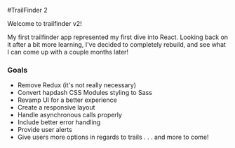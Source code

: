 #TrailFinder 2

Welcome to trailfinder v2!

My first trailfinder app represented my first dive into React. Looking back on it after a bit more learning, I've decided to completely rebuild, and see what I can come up with a couple months later!

### Goals

- Remove Redux (it's not really necessary)
- Convert hapdash CSS Modules styling to Sass
- Revamp UI for a better experience
- Create a responsive layout
- Handle asynchronous calls properly
- Include better error handling
- Provide user alerts
- Give users more options in regards to trails
  .
  .
  .
  and more to come!
